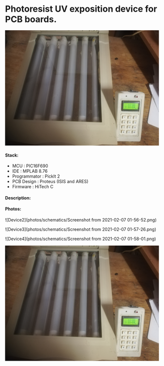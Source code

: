 # Photoresist UV exposition device for PCB boards.

![Device1](photos/device/IMG_20210206_222038.jpg) <!-- .element height="10%" width="10%" -->


#### Stack:

- MCU           : PIC16F690 
- IDE           : MPLAB 8.76
- Programmator  : PickIt 2
- PCB Design    : Proteus (ISIS and ARES) 
- Firmware      : HiTech C

#### Description:


#### Photos:

![Device2](photos/schematics/Screenshot from 2021-02-07 01-56-52.png) <!-- .element height="10%" width="10%" -->

![Device3](photos/schematics/Screenshot from 2021-02-07 01-57-26.png) <!-- .element height="10%" width="10%" -->

![Device4](photos/schematics/Screenshot from 2021-02-07 01-58-01.png) <!-- .element height="10%" width="10%" -->

![Device5](photos/device/IMG_20210206_222038.jpg) <!-- .element height="10%" width="10%" -->
